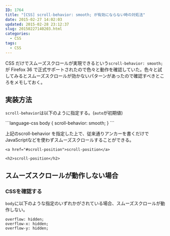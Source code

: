 ```yaml
---
ID: 1764
title: "[CSS] scroll-behavior: smooth; が有効にならない時の対処法"
date: 2015-02-27 14:02:03
updated: 2015-02-28 23:12:37
slug: 20150227140203.html
categories:
  - CSS
tags:
  - CSS
---
```


<p>CSS だけでスムーズスクロールが実現できるという<code>scroll-behavior: smooth;</code>が Firefox 36 で正式サポートされたので色々と動作を確認していた。色々と試してみるとスムーズスクロールが効かないパターンがあったので確認すべきところをメモしておく。</p>

<h2>実装方法</h2>
<p><code>scroll-behavior</code>は以下のように指定する。(<code>auto</code>が初期値)</p>
```language-css
body {
  scroll-behavior: smooth;
}
```
<p>上記のscroll-behavior を指定した上で、従来通りアンカーを書くだけでJavaScriptなどを使わずスムーズスクロールすることができる。</p>

```language-html
<a href="#scroll-position">scroll-position</a>

<h2>scroll-position</h2>
```

<h2>スムーズスクロールが動作しない場合</h2>
<h3>CSSを確認する</h3>
<p><code>body</code>に以下のような指定のいずれかがされている場合、スムーズスクロールが動作しない。</p>

```language-css
overflow: hidden;
overflow-x: hidden;
overflow-y: hidden;
```
